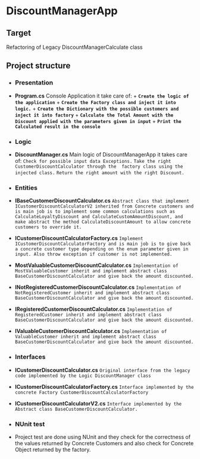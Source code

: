 # DiscountManagerApp

## Target

Refactoring of Legacy DiscountManagerCalculate class

## Project structure

- ### Presentation

- **Program.cs**
	Console Application it take care of:
		+ **`Create the logic of the application`**
		+ **`Create the Factory class and inject it into logic.`**
		+ **`Create the Dictionary with the possible customers and inject it into factory`**
		+ **`Calculate the Total Amount with the Discount applied with the parameters given in input`**
		+ **`Print the Calculated result in the console`**

- ### Logic

- **DiscountManager.cs**
	Main logic of DiscountManagerApp it takes care of:
		`Check for possible input data Exceptions.`
		`Take the right CustomerDiscountCalculator through the  factory class using the injected class.`
		`Return the right amount with the right Discount.`
		
- ### Entities

- **IBaseCustomerDiscountCalculator.cs**
		`Abstract class that implement ICustomerDiscountCalculatorV2 inherited from Concrete customers and is main job is to implement some common calculations such as CalculateLoyaltyDiscount and CalculateCustomAmountDiscount, and make abstract the method CalculateDiscountAmount to allow concrete customers to override it.`
- **ICustomerDiscountCalculatorFactory.cs**
		`Implement ICustomerDiscountCalculatorFactory and is main job is to give back a concrete customer type depending on the enum parameter given in input. Also throw exception if customer is not implemented.`

- **MostValuableCustomerDiscountCalculator.cs**
		`Implementation of MostValuableCustomer inherit and implement abstract class BaseCustomerDiscountCalculator and give back the amount discounted.`
		
- **INotRegisteredCustomerDiscountCalculator.cs**
		`Implementation of NotRegisteredCustomer inherit and implement abstract class BaseCustomerDiscountCalculator and give back the amount discounted.`

- **IRegisteredCustomerDiscountCalculator.cs**
		`Implementation of RegisteredCustomer inherit and implement abstract class BaseCustomerDiscountCalculator and give back the amount discounted.`

- **IValuableCustomerDiscountCalculator.cs**
		`Implementation of ValuableCustomer inherit and implement abstract class BaseCustomerDiscountCalculator and give back the amount discounted.`

- ### Interfaces
	
- **ICustomerDiscountCalculator.cs**
		`Original interface from the legacy code implemented by the Logic DiscountManager class`
- **ICustomerDiscountCalculatorFactory.cs**
		`Interface implemented by the concrete Factory CustomerDiscountCalculatorFactory`
		
-  **ICustomerDiscountCalculatorV2.cs**
		`Interface implemented by the Abstract class BaseCustomerDiscountCalculator.`

- ### NUnit test
- 	Project test are done using NUnit and they check for the correctness of the values returned by Concrete Customers and also check for Concrete Object returned by the factory. 